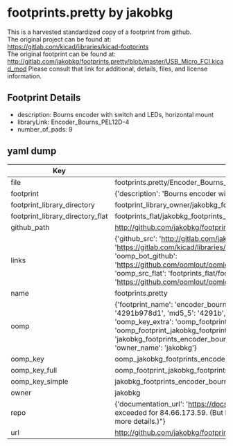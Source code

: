 # footprints.pretty by jakobkg  
This is a harvested standardized copy of a footprint from github.  
The original project can be found at:  
https://gitlab.com/kicad/libraries/kicad-footprints  
The original footprint can be found at:
http://gitlab.com/jakobkg/footprints.pretty/blob/master/USB_Micro_FCI.kicad_mod
Please consult that link for additional, details, files, and license information.  
## Footprint Details
* description: Bourns encoder with switch and LEDs, horizontal mount  
* libraryLink: Encoder_Bourns_PEL12D-4  
* number_of_pads: 9  
## yaml dump  
| Key | Value |  
| --- | --- |  
| file | footprints.pretty/Encoder_Bourns_PEL12D-4.kicad_mod |  
| footprint | {'description': 'Bourns encoder with switch and LEDs, horizontal mount', 'libraryLink': 'Encoder_Bourns_PEL12D-4', 'number_of_pads': 9} |  
| footprint_library_directory | footprint_library_owner/jakobkg_footprints.pretty |  
| footprint_library_directory_flat | footprints_flat/jakobkg_footprints_encoder_bourns_pel12d_4/working |  
| github_path | http://github.com/jakobkg/footprints.pretty/blob/master/Encoder_Bourns_PEL12D-4.kicad_mod |  
| links | {'github_src': 'http://gitlab.com/jakobkg/footprints.pretty/blob/master/USB_Micro_FCI.kicad_mod', 'github_src_repo': 'https://gitlab.com/kicad/libraries/kicad-footprints', 'oomp_bot': 'footprints/jakobkg_footprints_encoder_bourns_pel12d_4/working', 'oomp_bot_github': 'https://github.com/oomlout/oomlout_oomp_footprint_bot/tree/main/footprints/jakobkg_footprints_encoder_bourns_pel12d_4/working', 'oomp_src_flat': 'footprints_flat/footprints_flat/jakobkg_footprints_encoder_bourns_pel12d_4/working', 'oomp_src_flat_github': 'https://github.com/oomlout/oomlout_oomp_footprint_src/tree/main/footprints_flat/jakobkg_footprints_encoder_bourns_pel12d_4/working'} |  
| name | footprints.pretty |  
| oomp | {'footprint_name': 'encoder_bourns_pel12d_4', 'library_name': 'footprints', 'md5': '4291b978d123de651214791446604c46', 'md5_10': '4291b978d1', 'md5_5': '4291b', 'md5_6': '4291b9', 'oomp_key': 'oomp_jakobkg_footprints_encoder_bourns_pel12d_4', 'oomp_key_extra': 'oomp_footprint_jakobkg_footprints_encoder_bourns_pel12d_4', 'oomp_key_full': 'oomp_footprint_jakobkg_footprints_encoder_bourns_pel12d_4_4291b9', 'oomp_key_simple': 'jakobkg_footprints_encoder_bourns_pel12d_4', 'original_filename': 'footprints.pretty/Encoder_Bourns_PEL12D-4.kicad_mod', 'owner_name': 'jakobkg'} |  
| oomp_key | oomp_jakobkg_footprints_encoder_bourns_pel12d_4 |  
| oomp_key_full | oomp_footprint_jakobkg_footprints_encoder_bourns_pel12d_4 |  
| oomp_key_simple | jakobkg_footprints_encoder_bourns_pel12d_4 |  
| owner | jakobkg |  
| repo | {'documentation_url': 'https://docs.github.com/rest/overview/resources-in-the-rest-api#rate-limiting', 'message': "API rate limit exceeded for 84.66.173.59. (But here's the good news: Authenticated requests get a higher rate limit. Check out the documentation for more details.)"} |  
| url | http://github.com/jakobkg/footprints.pretty |  

